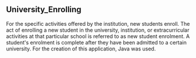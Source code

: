 ## University_Enrolling

For the specific activities offered by the institution, new students enroll.
The act of enrolling a new student in the university, institution, or extracurricular activities at that particular
school is referred to as new student enrolment. A student's enrolment is complete after they have been admitted to
a certain university. For the creation of this application, Java was used. 
